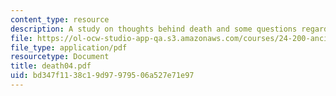 ```yaml
---
content_type: resource
description: A study on thoughts behind death and some questions regarding death.
file: https://ol-ocw-studio-app-qa.s3.amazonaws.com/courses/24-200-ancient-philosophy-fall-2004/bd347f1138c19d97979506a527e71e97_death04.pdf
file_type: application/pdf
resourcetype: Document
title: death04.pdf
uid: bd347f11-38c1-9d97-9795-06a527e71e97
---
```

